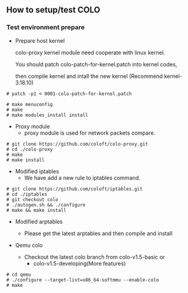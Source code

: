 ## How to setup/test COLO

### Test environment prepare

- Prepare host kernel

  colo-proxy kernel module need cooperate with linux kernel.
  
  You should patch colo-patch-for-kernel.patch into kernel codes,

  then compile kernel and intall the new kernel (Recommend kernel-3.18.10)

```
# patch -p1 < 0001-colo-patch-for-kernel.patch

# make menuconfig
# make
# make modules_install install
```
- Proxy module
  - proxy module is used for network packets compare.
```
# git clone https://github.com/coloft/colo-proxy.git
# cd ./colo-proxy
# make
# make install
```
- Modified iptables
  - We have add a new rule to iptables command.
```
# git clone https://github.com/coloft/iptables.git
# cd ./iptables
# git checkout colo
# ./autogen.sh && ./configure
# make && make install
```
- Modified arptables
  - Please get the latest arptables and then compile and install

- Qemu colo
  - Checkout the latest colo branch from colo-v1.5-basic or
    - colo-v1.5-developing(More features)

```
# cd qemu
# ./configure --target-list=x86_64-softmmu --enable-colo
# make
```
